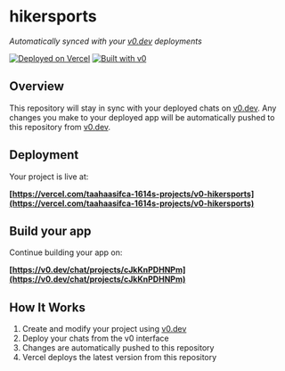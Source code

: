 # hikersports

*Automatically synced with your [v0.dev](https://v0.dev) deployments*

[![Deployed on Vercel](https://img.shields.io/badge/Deployed%20on-Vercel-black?style=for-the-badge&logo=vercel)](https://vercel.com/taahaasifca-1614s-projects/v0-hikersports)
[![Built with v0](https://img.shields.io/badge/Built%20with-v0.dev-black?style=for-the-badge)](https://v0.dev/chat/projects/cJkKnPDHNPm)

## Overview

This repository will stay in sync with your deployed chats on [v0.dev](https://v0.dev).
Any changes you make to your deployed app will be automatically pushed to this repository from [v0.dev](https://v0.dev).

## Deployment

Your project is live at:

**[https://vercel.com/taahaasifca-1614s-projects/v0-hikersports](https://vercel.com/taahaasifca-1614s-projects/v0-hikersports)**

## Build your app

Continue building your app on:

**[https://v0.dev/chat/projects/cJkKnPDHNPm](https://v0.dev/chat/projects/cJkKnPDHNPm)**

## How It Works

1. Create and modify your project using [v0.dev](https://v0.dev)
2. Deploy your chats from the v0 interface
3. Changes are automatically pushed to this repository
4. Vercel deploys the latest version from this repository

